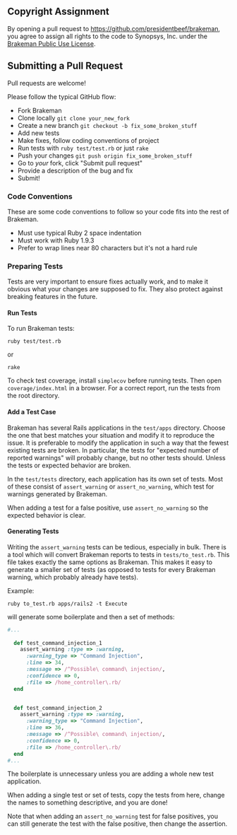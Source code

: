 ## Copyright Assignment

By opening a pull request to https://github.com/presidentbeef/brakeman,
you agree to assign all rights to the code to Synopsys, Inc. under the [Brakeman Public Use License](LICENSE.md).

## Submitting a Pull Request

Pull requests are welcome!

Please follow the typical GitHub flow:

* Fork Brakeman
* Clone locally `git clone your_new_fork`
* Create a new branch `git checkout -b fix_some_broken_stuff`
* Add new tests
* Make fixes, follow coding conventions of project
* Run tests with `ruby test/test.rb` or just `rake` 
* Push your changes `git push origin fix_some_broken_stuff`
* Go to *your* fork, click "Submit pull request"
* Provide a description of the bug and fix
* Submit!

### Code Conventions

These are some code conventions to follow so your code fits into the rest of Brakeman.

* Must use typical Ruby 2 space indentation
* Must work with Ruby 1.9.3
* Prefer to wrap lines near 80 characters but it's not a hard rule

### Preparing Tests

Tests are very important to ensure fixes actually work, and to make it obvious what your changes are supposed to fix. They also protect against breaking features in the future.

#### Run Tests

To run Brakeman tests:

    ruby test/test.rb

or

    rake

To check test coverage, install `simplecov` before running tests. Then open `coverage/index.html` in a browser. For a correct report, run the tests from the root directory.

#### Add a Test Case

Brakeman has several Rails applications in the `test/apps` directory. Choose the one that best matches your situation and modify it to reproduce the issue. It is preferable to modify the application in such a way that the fewest existing tests are broken. In particular, the tests for "expected number of reported warnings" will probably change, but no other tests should. Unless the tests or expected behavior are broken.

In the `test/tests` directory, each application has its own set of tests. Most of these consist of `assert_warning` or `assert_no_warning`, which test for warnings generated by Brakeman.

When adding a test for a false positive, use `assert_no_warning` so the expected behavior is clear.

#### Generating Tests

Writing the `assert_warning` tests can be tedious, especially in bulk. There is a tool which will convert Brakeman reports to tests in `tests/to_test.rb`. This file takes exactly the same options as Brakeman. This makes it easy to generate a smaller set of tests (as opposed to tests for every Brakeman warning, which probably already have tests).

Example:

```
ruby to_test.rb apps/rails2 -t Execute
```

will generate some boilerplate and then a set of methods:

```ruby
#...
 
  def test_command_injection_1
    assert_warning :type => :warning,
      :warning_type => "Command Injection",
      :line => 34,
      :message => /^Possible\ command\ injection/,
      :confidence => 0,
      :file => /home_controller\.rb/
  end


  def test_command_injection_2
    assert_warning :type => :warning,
      :warning_type => "Command Injection",
      :line => 36,
      :message => /^Possible\ command\ injection/,
      :confidence => 0,
      :file => /home_controller\.rb/
  end
#...
```

The boilerplate is unnecessary unless you are adding a whole new test application.

When adding a single test or set of tests, copy the tests from here, change the names to something descriptive, and you are done!

Note that when adding an `assert_no_warning` test for false positives, you can still generate the test with the false positive, then change the assertion.
